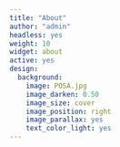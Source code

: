 ```yaml
---
title: "About"
author: "admin"
headless: yes
weight: 10
widget: about
active: yes
design:
  background:
    image: POSA.jpg
    image_darken: 0.50
    image_size: cover
    image_position: right
    image_parallax: yes
    text_color_light: yes
---
```

